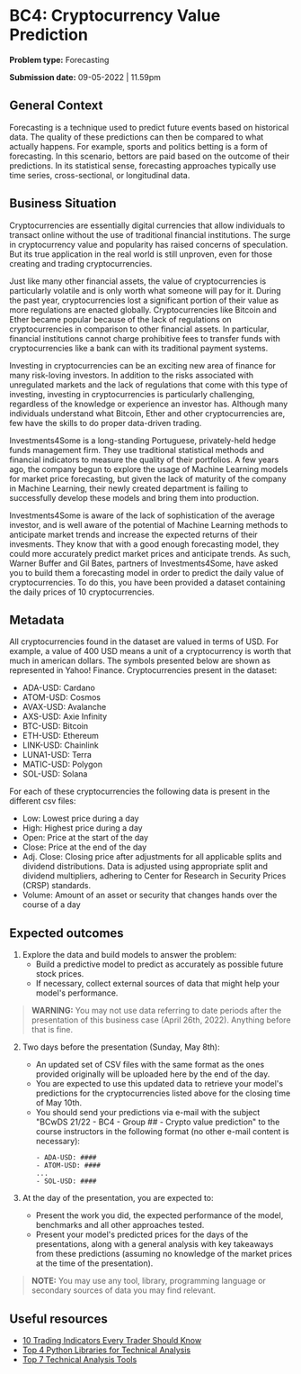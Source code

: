 # BC4: Cryptocurrency Value Prediction

**Problem type:** Forecasting

**Submission date:** 09-05-2022 | 11.59pm

## General Context

Forecasting is a technique used to predict future events based on historical
data. The quality of these predictions can then be compared to what actually
happens. For example, sports and politics betting is a form of forecasting. In
this scenario, bettors are paid based on the outcome of their predictions. In
its statistical sense, forecasting approaches typically use time series,
cross-sectional, or longitudinal data. 

## Business Situation

Cryptocurrencies are essentially digital currencies that allow individuals to
transact online without the use of traditional financial institutions. The
surge in cryptocurrency value and popularity has raised concerns of
speculation. But its true application in the real world is still unproven,
even for those creating and trading cryptocurrencies.

Just like many other financial assets, the value of cryptocurrencies is
particularly volatile and is only worth what someone will pay for it. During
the past year, cryptocurrencies lost a significant portion of their value as
more regulations are enacted globally. Cryptocurrencies like Bitcoin and Ether
became popular because of the lack of regulations on cryptocurrencies in
comparison to other financial assets. In particular, financial institutions
cannot charge prohibitive fees to transfer funds with cryptocurrencies like a
bank can with its traditional payment systems.

Investing in cryptocurrencies can be an exciting new area of finance for many
risk-loving investors. In addition to the risks associated with unregulated
markets and the lack of regulations that come with this type of investing,
investing in cryptocurrencies is particularly challenging, regardless of the
knowledge or experience an investor has. Although many individuals understand
what Bitcoin, Ether and other cryptocurrencies are, few have the skills to do
proper data-driven trading.

Investments4Some is a long-standing Portuguese, privately-held hedge funds
management firm. They use traditional statistical methods and financial
indicators to measure the quality of their portfolios. A few years ago, the
company begun to explore the usage of Machine Learning models for market price
forecasting, but given the lack of maturity of the company in Machine
Learning, their newly created department is failing to successfully develop
these models and bring them into production.

Investments4Some is aware of the lack of sophistication of the average
investor, and is well aware of the potential of Machine Learning methods to
anticipate market trends and increase the expected returns of their
invesments. They know that with a good enough forecasting model, they could
more accurately predict market prices and anticipate trends. As such, Warner
Buffer and Gil Bates, partners of Investments4Some, have asked you to build
them a forecasting model in order to predict the daily value of
cryptocurrencies. To do this, you have been provided a dataset containing the
daily prices of 10 cryptocurrencies. 

## Metadata

All cryptocurrencies found in the dataset are valued in terms of USD. For
example, a value of 400 USD means a unit of a cryptocurrency is worth that much
in american dollars. The symbols presented below are shown as represented in
Yahoo! Finance. Cryptocurrencies present in the dataset:

- ADA-USD: Cardano
- ATOM-USD: Cosmos
- AVAX-USD: Avalanche
- AXS-USD: Axie Infinity
- BTC-USD: Bitcoin 
- ETH-USD: Ethereum 
- LINK-USD: Chainlink 
- LUNA1-USD: Terra 
- MATIC-USD: Polygon 
- SOL-USD: Solana 

For each of these cryptocurrencies the following data is present in the
different csv files:

- Low: Lowest price during a day
- High: Highest price during a day
- Open: Price at the start of the day
- Close: Price at the end of the day
- Adj. Close: Closing price after adjustments for all applicable splits and
  dividend distributions. Data is adjusted using appropriate split and
  dividend multipliers, adhering to Center for Research in Security Prices
  (CRSP) standards.
- Volume: Amount of an asset or security that changes hands over the course of
  a day


## Expected outcomes

1. Explore the data and build models to answer the problem:
    - Build a predictive model to predict as accurately as possible future stock
      prices.
    - If necessary, collect external sources of data that might help your
      model's performance.

> **WARNING:** You may not use data referring to date periods after the
> presentation of this business case (April 26th, 2022). Anything before that
> is fine.

2. Two days before the presentation (Sunday, May 8th):
    - An updated set of CSV files with the same format as the ones provided
      originally will be uploaded here by the end of the day. 
    - You are expected to use this updated data to retrieve your model's
      predictions for the cryptocurrencies listed above for the closing time
      of May 10th.
    - You should send your predictions via e-mail with the subject "BCwDS
      21/22 - BC4 - Group ## - Crypto value prediction" to the course
      instructors in the following format (no other e-mail content is
      necessary):
      ```
      - ADA-USD: ####
      - ATOM-USD: ####
      ...
      - SOL-USD: ####
      ```

3. At the day of the presentation, you are expected to: 
    - Present the work you did, the expected performance of the model,
      benchmarks and all other approaches tested.
    - Present your model's predicted prices for the days of the presentations,
      along with a general analysis with key takeaways from these predictions
      (assuming no knowledge of the market prices at the time of the
      presentation).

> **NOTE:** You may use any tool, library, programming language or secondary
> sources of data you may find relevant.

## Useful resources

- [10 Trading Indicators Every Trader Should Know](https://www.ig.com/en/trading-strategies/10-trading-indicators-every-trader-should-know-190604)
- [Top 4 Python Libraries for Technical Analysis](https://medium.com/geekculture/top-4-python-libraries-for-technical-analysis-db4f1ea87e09)
- [Top 7 Technical Analysis Tools](https://www.investopedia.com/top-7-technical-analysis-tools-4773275)
